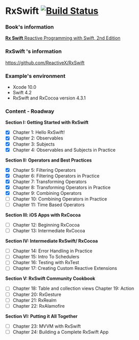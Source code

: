 # RxSwift   [![Build Status](https://travis-ci.com/quocnb/RxSwiftExample.svg?branch=master)](https://travis-ci.com/quocnb/RxSwiftExample)

### Book's information
[**Rx Swift** Reactive Programming with Swift, 2nd Edition](https://store.raywenderlich.com/products/rxswift)

### RxSwift 's information
https://github.com/ReactiveX/RxSwift

### Example's environment
- Xcode 10.0
- Swift 4.2
- RxSwift and RxCocoa version 4.3.1

### Content - Roadway

**Section I: Getting Started with RxSwift**

- [x] Chapter 1: Hello RxSwift!
- [x] Chapter 2: Observables
- [x] Chapter 3: Subjects
- [x] Chapter 4: Observables and Subjects in Practice

**Section II: Operators and Best Practices**

- [x] Chapter 5: Filtering Operators
- [x] Chapter 6: Filtering Operators in Practice
- [x] Chapter 7: Transforming Operators
- [x] Chapter 8: Transforming Operators in Practice
- [x] Chapter 9: Combining Operators
- [ ] Chapter 10: Combining Operators in Practice
- [ ] Chapter 11: Time Based Operators

**Section III: iOS Apps with RxCocoa**

- [ ] Chapter 12: Beginning RxCocoa
- [ ] Chapter 13: Intermediate RxCocoa

**Section IV: Intermediate RxSwift/ RxCocoa**
- [ ] Chapter 14: Error Handling in Practice
- [ ] Chapter 15: Intro To Schedulers
- [ ] Chapter 16: Testing with RxTest
- [ ] Chapter 17: Creating Custom Reactive Extensions

**Section V: RxSwift Community Cookbook**
- [ ] Chapter 18: Table and collection views Chapter 19: Action
- [ ] Chapter 20: RxGesture
- [ ] Chapter 21: RxRealm
- [ ] Chapter 22: RxAlamofire

**Section VI: Putting it All Together**
- [ ] Chapter 23: MVVM with RxSwift
- [ ] Chapter 24: Building a Complete RxSwift App
